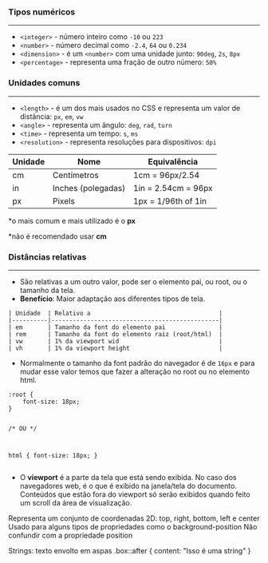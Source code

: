 
<h3>Tipos numéricos</h3>
<hr>
<ul>
    <li><code>&lt;integer&gt;</code> - número inteiro como <code>-10</code> ou <code>223</code></li>
    <li><code>&lt;number&gt;</code> - número decimal como <code>-2.4</code>, <code>64</code> ou <code>0.234</code>
    </li>
    <li><code>&lt;dimension&gt;</code> - é um <code>&lt;number&gt;</code> com uma unidade junto: <code>90deg</code>,
        <code>2s</code>, <code>8px</code></li>
    <li><code>&lt;percentage&gt;</code> - representa uma fração de outro número: <code>50%</code></li>
</ul>
<h3>Unidades comuns</h3>
<hr>
<ul>
    <li><code>&lt;length&gt;</code> - é um dos mais usados no CSS e representa um valor de distância:
        <code>px</code>, <code>em</code>, <code>vw</code></li>
    <li><code>&lt;angle&gt;</code> - representa um ângulo: <code>deg</code>, <code>rad</code>, <code>turn</code>
    </li>
    <li><code>&lt;time&gt;</code> - representa um tempo: <code>s</code>, <code>ms</code></li>
    <li><code>&lt;resolution&gt;</code> - representa resoluções para dispositivos: <code>dpi</code></li>
</ul>


Unidade | Nome | Equivalência |
|----------|---------------------|----------------------|
| cm | Centímetros | 1cm = 96px/2.54 |
| in | Inches (polegadas) | 1in = 2.54cm = 96px |
| px | Pixels | 1px = 1/96th of 1in |
</code></pre>
<p>*o mais comum e mais utilizado é o <strong>px</strong></p>
<p>*não é recomendado usar <strong>cm</strong></p>
<h3>Distâncias relativas</h3>
<hr>
<ul>
    <li>São relativas a um outro valor, pode ser o elemento pai, ou root, ou o tamanho da tela.</li>
    <li><strong>Benefício</strong>: Maior adaptação aos diferentes tipos de tela.</li>
</ul>
<pre><code class="language-markdown">| Unidade  | Relativo a                                    |
|----------|-----------------------------------------------|
| em       | Tamanho da font do elemento pai               |
| rem      | Tamanho da font do elemento raiz (root/html)  | 
| vw       | 1% da viewport wid                            |  
| vh       | 1% da viewport height                         |</code></pre>
<ul>
    <li>Normalmente o tamanho da font padrão do navegador é de <code>16px</code> e para mudar esse valor temos que fazer
        a alteração no root ou no elemento html.</li>
</ul>
<pre><code class="language-css">:root {
	font-size: 18px;
}

/* OU */

html {
	font-size: 18px;
}</code></pre>
<ul>
    <li>O <strong>viewport</strong> é a parte da tela que está sendo exibida. No caso dos navegadores web, é o que é
        exibido na janela/tela do documento. Conteúdos que estão fora do viewport só serão exibidos quando feito um
        scroll da área de visualização.</li>
</ul>


<position>

Representa um conjunto de coordenadas 2D:
top, right, bottom, left e center
Usado para alguns tipos de propriedades como o background-position
Não confundir com a propriedade position

Strings: texto envolto em aspas
.box::after {
	content: "Isso é uma string"
}